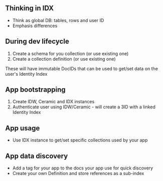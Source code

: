 ## Thinking in IDX

- Think as global DB: tables, rows and user ID
- Emphasis differences

## During dev lifecycle

1. Create a schema for you collection (or use existing one)
1. Create a collection definition (or use existing one)

These will have immutable DocIDs that can be used to get/set data on the user's Identity Index

## App bootstrapping

1. Create IDW, Ceramic and IDX instances
1. Authenticate user using IDW/Ceramic - will create a 3ID with a linked Identity Index

## App usage

- Use IDX instance to get/set specific collections used by your app

## App data discovery

- Add a tag for your app to the docs your app use for quick discovery
- Create your own Definition and store references as a sub-index
